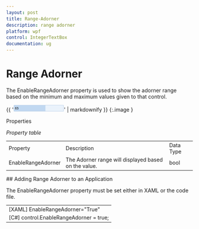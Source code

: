 ```yaml
---
layout: post
title: Range-Adorner
description: range adorner
platform: wpf
control: IntegerTextBox 
documentation: ug
---
```


# Range Adorner

The EnableRangeAdorner property is used to show the adorner range based on the minimum and maximum values given to that control.

{{ '![](Range-Adorner_images/Range-Adorner_img1.png)' | markdownify }}
{:.image }


Properties

_Property table_

<table>
<tr>
<td>
Property </td><td>
Description </td><td>
Data Type </td></tr>
<tr>
<td>
EnableRangeAdorner </td><td>
The Adorner range will displayed based on the value.</td><td>
bool </td></tr>
</table>
## Adding Range Adorner to an Application 

The EnableRangeAdorner property must be set either in XAML or the code file.

<table>
<tr>
<td>
[XAML]  EnableRangeAdorner="True"</td></tr>
<tr>
<td>
[C#]   control.EnableRangeAdorner = true;</td></tr>
</table>


